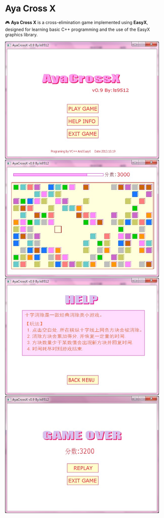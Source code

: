 # Aya Cross X

🎮 **Aya Cross X** is a cross-elimination game implemented using **EasyX**, designed for learning basic C++ programming and the use of the EasyX graphics library.

![Preview 01](images/pic_01.jpg)
![Preview 02](images/pic_02.jpg)
![Preview 03](images/pic_03.jpg)
![Preview 04](images/pic_04.jpg)
